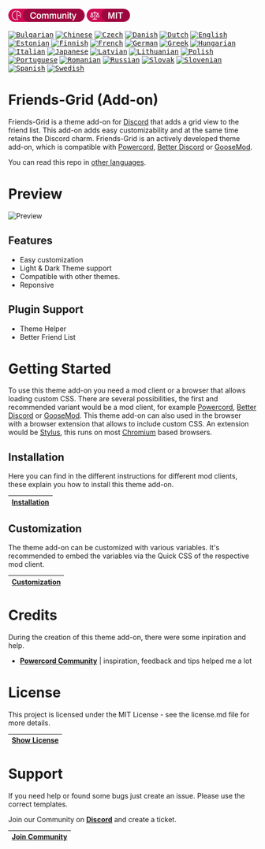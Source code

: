 [![Community](https://raw.githubusercontent.com/CorellanStoma/CorellanStoma/master/shields/community.png)](https://discord.gg/8W8E39Z)
[![License](https://raw.githubusercontent.com/CorellanStoma/CorellanStoma/master/shields/license.png)](https://github.com/CorellanStoma/Friends-Grid/blob/main/license)

<kbd>[<img title="Bulgarian" alt="Bulgarian" src="https://corellanstoma.github.io/Assets/languages/bulgarian.png" width="40">](https://github.com/CorellanStoma/Friends-Grid/blob/main/.github/docs/01-readme/bulgarian.md)</kbd>
<kbd>[<img title="Chinese" alt="Chinese" src="https://corellanstoma.github.io/Assets/languages/chinese.png" width="40">](https://github.com/CorellanStoma/Friends-Grid/blob/main/.github/docs/01-readme/chinese.md)</kbd>
<kbd>[<img title="Czech" alt="Czech" src="https://corellanstoma.github.io/Assets/languages/czech.png" width="40">](https://github.com/CorellanStoma/Friends-Grid/blob/main/.github/docs/01-readme/czech.md)</kbd>
<kbd>[<img title="Danish" alt="Danish" src="https://corellanstoma.github.io/Assets/languages/danish.png" width="40">](https://github.com/CorellanStoma/Friends-Grid/blob/main/.github/docs/01-readme/danish.md)</kbd>
<kbd>[<img title="Dutch" alt="Dutch" src="https://corellanstoma.github.io/Assets/languages/dutch.png" width="40">](https://github.com/CorellanStoma/Friends-Grid/blob/main/.github/docs/01-readme/dutch.md)</kbd>
<kbd>[<img title="English" alt="English" src="https://corellanstoma.github.io/Assets/languages/english.png" width="40">](https://github.com/CorellanStoma/Friends-Grid/blob/main/readme.md)</kbd>
<kbd>[<img title="Estonian" alt="Estonian" src="https://corellanstoma.github.io/Assets/languages/estonian.png" width="40">](https://github.com/CorellanStoma/Friends-Grid/blob/main/.github/docs/01-readme/estonian.md)</kbd>
<kbd>[<img title="Finnish" alt="Finnish" src="https://corellanstoma.github.io/Assets/languages/finnish.png" width="40">](https://github.com/CorellanStoma/Friends-Grid/blob/main/.github/docs/01-readme/finnish.md)</kbd>
<kbd>[<img title="French" alt="French" src="https://corellanstoma.github.io/Assets/languages/french.png" width="40">](https://github.com/CorellanStoma/Friends-Grid/blob/main/.github/docs/01-readme/french.md)</kbd>
<kbd>[<img title="German" alt="German" src="https://corellanstoma.github.io/Assets/languages/german.png" width="40">](https://github.com/CorellanStoma/Friends-Grid/blob/main/.github/docs/01-readme/german.md)</kbd>
<kbd>[<img title="Greek" alt="Greek" src="https://corellanstoma.github.io/Assets/languages/greek.png" width="40">](https://github.com/CorellanStoma/Friends-Grid/blob/main/.github/docs/01-readme/greek.md)</kbd>
<kbd>[<img title="Hungarian" alt="Hungarian" src="https://corellanstoma.github.io/Assets/languages/hungarian.png" width="40">](https://github.com/CorellanStoma/Friends-Grid/blob/main/.github/docs/01-readme/hungarian.md)</kbd>
<kbd>[<img title="Italian" alt="Italian" src="https://corellanstoma.github.io/Assets/languages/italian.png" width="40">](https://github.com/CorellanStoma/Friends-Grid/blob/main/.github/docs/01-readme/italian.md)</kbd>
<kbd>[<img title="Japanese" alt="Japanese" src="https://corellanstoma.github.io/Assets/languages/japanese.png" width="40">](https://github.com/CorellanStoma/Friends-Grid/blob/main/.github/docs/01-readme/japanese.md)</kbd>
<kbd>[<img title="Latvian" alt="Latvian" src="https://corellanstoma.github.io/Assets/languages/latvian.png" width="40">](https://github.com/CorellanStoma/Friends-Grid/blob/main/.github/docs/01-readme/latvian.md)</kbd>
<kbd>[<img title="Lithuanian" alt="Lithuanian" src="https://corellanstoma.github.io/Assets/languages/lithuanian.png" width="40">](https://github.com/CorellanStoma/Friends-Grid/blob/main/.github/docs/01-readme/lithuanian.md)</kbd>
<kbd>[<img title="Polish" alt="Polish" src="https://corellanstoma.github.io/Assets/languages/polish.png" width="40">](https://github.com/CorellanStoma/Friends-Grid/blob/main/.github/docs/01-readme/polish.md)</kbd>
<kbd>[<img title="Portuguese" alt="Portuguese" src="https://corellanstoma.github.io/Assets/languages/portuguese.png" width="40">](https://github.com/CorellanStoma/Friends-Grid/blob/main/.github/docs/01-readme/portuguese.md)</kbd>
<kbd>[<img title="Romanian" alt="Romanian" src="https://corellanstoma.github.io/Assets/languages/romanian.png" width="40">](https://github.com/CorellanStoma/Friends-Grid/blob/main/.github/docs/01-readme/romanian.md)</kbd>
<kbd>[<img title="Russian" alt="Russian" src="https://corellanstoma.github.io/Assets/languages/russian.png" width="40">](https://github.com/CorellanStoma/Friends-Grid/blob/main/.github/docs/01-readme/russian.md)</kbd>
<kbd>[<img title="Slovak" alt="Slovak" src="https://corellanstoma.github.io/Assets/languages/slovak.png" width="40">](https://github.com/CorellanStoma/Friends-Grid/blob/main/.github/docs/01-readme/slovak.md)</kbd>
<kbd>[<img title="Slovenian" alt="Slovenian" src="https://corellanstoma.github.io/Assets/languages/slovenian.png" width="40">](https://github.com/CorellanStoma/Friends-Grid/blob/main/.github/docs/01-readme/slovenian.md)</kbd>
<kbd>[<img title="Spanish" alt="Spanish" src="https://corellanstoma.github.io/Assets/languages/spanish.png" width="40">](https://github.com/CorellanStoma/Friends-Grid/blob/main/.github/docs/01-readme/spanish.md)</kbd>
<kbd>[<img title="Swedish" alt="Swedish" src="https://corellanstoma.github.io/Assets/languages/swedish.png" width="40">](https://github.com/CorellanStoma/Friends-Grid/blob/main/.github/docs/01-readme/swedish.md)</kbd>

# Friends-Grid (Add-on)

Friends-Grid is a theme add-on for [Discord](https://discord.com) that adds a grid view to the friend list. This add-on adds easy customizability and at the same time retains the Discord charm. Friends-Grid is an actively developed theme add-on, which is compatible with [Powercord](https://github.com/powercord-org/powercord), [Better Discord](https://github.com/BetterDiscord/BetterDiscord) or [GooseMod](https://github.com/GooseMod/GooseMod).

You can read this repo in [other languages](.github/docs/translations.md).

# Preview

![Preview](https://github.com/CorellanStoma/Friends-Grid/blob/main/assets/Preview/preview.png)

## Features

* Easy customization
* Light & Dark Theme support
* Compatible with other themes.
* Reponsive

## Plugin Support

* Theme Helper
* Better Friend List

# Getting Started

To use this theme add-on you need a mod client or a browser that allows loading custom CSS. There are several possibilities, the first and recommended variant would be a mod client, for example [Powercord](https://github.com/powercord-org/powercord), [Better Discord](https://github.com/BetterDiscord/BetterDiscord) or [GooseMod](https://github.com/GooseMod/GooseMod).
This theme add-on can also used in the browser with a browser extension that allows to include custom CSS. An extension would be [Stylus](https://github.com/openstyles/stylus), this runs on most [Chromium](https://github.com/chromium/chromium) based browsers.

## Installation

Here you can find in the different instructions for different mod clients, these explain you how to install this theme add-on.

|[Installation](https://github.com/CorellanStoma/Friends-Grid/blob/main/.github/docs/02-installation/english.md)|
|---|

## Customization

The theme add-on can be customized with various variables. It's recommended to embed the variables via the Quick CSS of the respective mod client.

|[Customization](https://github.com/CorellanStoma/Friends-Grid/blob/main/.github/docs/03-customizazion/english.md)|
|---|

# Credits

During the creation of this theme add-on, there were some inpiration and help.

* [**Powercord Community**](https://discord.gg/powercord) | inspiration, feedback and tips helped me a lot

# License

This project is licensed under the MIT License - see the license.md file for more details.

|[Show License](https://github.com/CorellanStoma/Friends-Grid/blob/main/license)|
|---|

# Support

If you need help or found some bugs just create an issue. Please use the correct templates.

Join our Community on [**Discord**](https://discord.com/) and create a ticket.

|[Join Community](https://discord.gg/8W8E39Z)|
|---|
